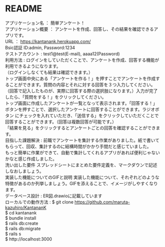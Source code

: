 # README

アプリケーション名 ： 簡単アンケート！<br />
アプリケーション概要 ： アンケートを作成、回答し、その結果を確認できるアプリです。<br />
URL ： https://kantanank.herokuapp.com/<br />
Bsic認証 ID:admin, Password:1234<br />
テストアカウント : test1@test(E-mail), aaaa12(Password)<br />
利用方法 : ログインをしていただくことで、アンケートを作成、回答する機能が利用できるようになります。<br />（ログインしなくても結果は確認できます。）<br />
          トップ画面中央にある「アンケートを作る！」を押すことでアンケートを作成することができます。質問の内容とそれに対する回答を３つ入力してください。（回答で記入したものが、実際に回答する際の選択肢になります。）入力が完了したら、「質問をする！」をクリックしてください。<br />
          トップ画面に作成したアンケートが一覧となって表示されます。「回答する！」ボタンを押すことで、選択したアンケートに回答することができます。ラジオボタン にチェックを入れていただき、「送信する」をクリックしていただくことで回答することができます。（回答は複数回答が可能です。）<br />
          「結果を見る」をクリックするとアンケートごとの回答を確認することができます。<br />
目指した課題解決 : 前職でアンケートを集計する作業がありました。紙で書いてもらって、回収、集計するのに結構時間がかかり手間だと感じていました。<br />もっと簡単に作業ができて、自動で集計してくれるアプリがあれば便利じゃないかなと感じ作成しました。<br />
洗い出した要件	スプレッドシートにまとめた要件定義を、マークダウンで記述しなおしましょう。<br />
実装した機能についてのGIFと説明	実装した機能について、それぞれどのような特徴があるのか列挙しましょう。GIFを添えることで、イメージがしやすくなります。<br />
データベース設計 : ER図.drawioに記載しています<br />
ローカルでの動作方法 : $ git clone https://github.com/maruta-kazuhiro/KantananK<br />
                    $ cd kantanank<br />
                    $ bundle install<br />
                    $ rails db:create<br />
                    $ rails db:migrate<br />
                    $ rails s<br />
                    $ http://localhost:3000<br />